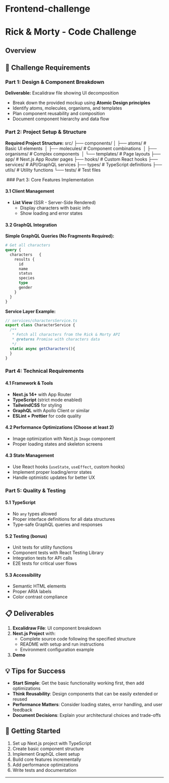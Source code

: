 # Frontend-challenge

# Rick & Morty - Code Challenge

## Overview

## 🎯 Challenge Requirements

### Part 1: Design & Component Breakdown

**Deliverable:** Excalidraw file showing UI decomposition

- Break down the provided mockup using **Atomic Design principles**
- Identify atoms, molecules, organisms, and templates
- Plan component reusability and composition
- Document component hierarchy and data flow

### Part 2: Project Setup & Structure

**Required Project Structure:**
src/
├── components/
│ ├── atoms/ # Basic UI elements 
│ ├── molecules/ # Component combinations 
│ ├── organisms/ # Complex components 
│ └── templates/ # Page layouts
├── app/ # Next.js App Router pages
├── hooks/ # Custom React hooks
├── services/ # API/GraphQL services
├── types/ # TypeScript definitions
├── utils/ # Utility functions
└── tests/ # Test files

 ### Part 3: Core Features Implementation

#### 3.1 Client Management
- **List View** (SSR - Server-Side Rendered)
  - Display characters with basic info 
  - Show loading and error states

#### 3.2 GraphQL Integration

**Simple GraphQL Queries (No Fragments Required):**

```graphql
# Get all characters
query {
  characters   {
    results {
      id
      name
      status
      species
      type
      gender
    }
  }
}


```

**Service Layer Example:**
```typescript
// services/charactersService.ts
export class CharacterService {
  /**
   * Fetch all characters from the Rick & Morty API
   * @returns Promise with characters data
   */
  static async getCharacters(){
  }
}
```

### Part 4: Technical Requirements

#### 4.1 Framework & Tools
- **Next.js 14+** with App Router
- **TypeScript** (strict mode enabled)
- **TailwindCSS** for styling
- **GraphQL** with Apollo Client or similar
- **ESLint + Prettier** for code quality

#### 4.2 Performance Optimizations (Choose at least 2)

- Image optimization with Next.js `Image` component
- Proper loading states and skeleton screens

#### 4.3 State Management
- Use React hooks (`useState`, `useEffect`, custom hooks)
- Implement proper loading/error states
- Handle optimistic updates for better UX

### Part 5: Quality & Testing

#### 5.1 TypeScript
- No `any` types allowed
- Proper interface definitions for all data structures
- Type-safe GraphQL queries and responses

#### 5.2 Testing (bonus)
- Unit tests for utility functions
- Component tests with React Testing Library
- Integration tests for API calls
- E2E tests for critical user flows

#### 5.3 Accessibility
- Semantic HTML elements
- Proper ARIA labels
- Color contrast compliance

## 📋 Deliverables

1. **Excalidraw File**: UI component breakdown
2. **Next.js Project** with:
   - Complete source code following the specified structure
   - README with setup and run instructions
   - Environment configuration example
3. **Demo**

## 💡 Tips for Success

- **Start Simple**: Get the basic functionality working first, then add optimizations
- **Think Reusability**: Design components that can be easily extended or reused
- **Performance Matters**: Consider loading states, error handling, and user feedback
- **Document Decisions**: Explain your architectural choices and trade-offs

## 🚀 Getting Started

1. Set up Next.js project with TypeScript
2. Create basic component structure
3. Implement GraphQL client setup
4. Build core features incrementally
5. Add performance optimizations
6. Write tests and documentation

---
